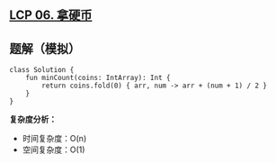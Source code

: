 ## [LCP 06. 拿硬币](https://leetcode.cn/problems/na-ying-bi/description/)

## 题解（模拟）

```
class Solution {
    fun minCount(coins: IntArray): Int {
        return coins.fold(0) { arr, num -> arr + (num + 1) / 2 }
    }
}
```

**复杂度分析：**

- 时间复杂度：O(n)
- 空间复杂度：O(1)
